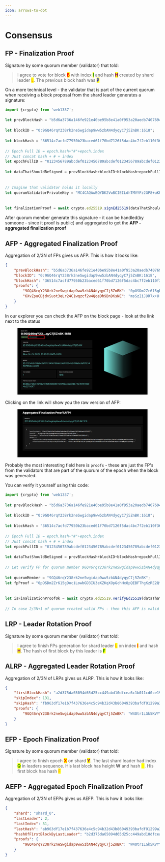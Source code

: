 ```yaml
---
icon: arrows-to-dot
---
```


# Consensus

## FP - Finalization Proof

Signature by some quorum member (validator) that told:

> I agree to vote for block <mark style="color:red;">**B**</mark> with index <mark style="color:green;">**I**</mark> and hash <mark style="color:purple;">**H**</mark> created by shard leader <mark style="color:orange;">**L**</mark>. The previous block hash was <mark style="color:blue;">**P**</mark>

On a more technical level - the validator that is part of the current quorum when receiving a block proposal from the shard leader generates a signature:

```javascript
import {crypto} from 'web1337';

let prevBlockHash = "b5d6a3736a146fe921e40be95b8e41a0f953a20aedb740769440be4b53795ff7";

let blockID = "0:9GQ46rqY238rk2neSwgidap9ww5zbAN4dyqyC7j5ZnBK:1618";

let blockHash = "36514c7acfd77950b23baced61f70bd7126f5dac4bc7f2eb110f364123901c42";

// Epoch Full ID = epoch.hash+"#"+epoch.index
// Just concat hash + # + index
let epochFullID = "0123456789abcdef0123456789abcdef0123456789abcdef0123456789abcdef#0";

let dataThatShouldBeSigned = prevBlockHash+blockID+blockHash+epochFullID;


// Imagine that validator holds it locally
let quorumValidatorPrivateKey = "MC4CAQAwBQYDK2VwBCIEILdhTMVYFz2GP8+uKUA+1FnZTEdN8eHFzbb8400cpEU9";


let finalizationProof = await crypto.ed25519.signEd25519(dataThatShouldBeSigned,quorumValidatorPrivateKey);
```

After quorum member generate this signature - it can be handled(by someone - since it proof is public) and aggregated to get the **AFP - aggregated finalization proof**

## AFP - Aggregated Finalization Proof

Aggregation of 2/3N of FPs gives us AFP. This is how it looks like:

```json
{
    "prevBlockHash": "b5d6a3736a146fe921e40be95b8e41a0f953a20aedb740769440be4b53795ff7",
    "blockID": "0:9GQ46rqY238rk2neSwgidap9ww5zbAN4dyqyC7j5ZnBK:1618",
    "blockHash": "36514c7acfd77950b23baced61f70bd7126f5dac4bc7f2eb110f364123901c42",
    "proofs": {
        "9GQ46rqY238rk2neSwgidap9ww5zbAN4dyqyC7j5ZnBK": "0pOSDm2Zr615gDociLowbGD3IU3eXZKqXOpGchHx8pQEBFThgKzRE2Qt+jTw4ikKJruVCMlDHjwaFOJuufJSAA==",
        "6XvZpuCDjdvSuot3eLr24C1wqzcf2w4QqeDh9BnDKsNE": "msSzIiJ9R7x+U+aLUYWyJVF2ylB8qQmel0U7XHPSRXlRZtc+AJVGctXiDZ89K54xpWL+E9TqDmj9H2Cqvz+MAg=="
    }
}
```

In our explorer you can check the AFP on the block page - look at the link next to the status

<figure><img src="../.gitbook/assets/image (11).png" alt=""><figcaption></figcaption></figure>

Clicking on the link will show you the raw version of AFP:

<figure><img src="../.gitbook/assets/image (1) (1) (1) (1) (1).png" alt=""><figcaption></figcaption></figure>

Probably the most interesting field here is `proofs` - these are just the FP's from the validators that are part of the quorum of the epoch when the block was generated.

You can verify it yourself using this code:

```javascript
import {crypto} from 'web1337';

let prevBlockHash = "b5d6a3736a146fe921e40be95b8e41a0f953a20aedb740769440be4b53795ff7";

let blockID = "0:9GQ46rqY238rk2neSwgidap9ww5zbAN4dyqyC7j5ZnBK:1618";

let blockHash = "36514c7acfd77950b23baced61f70bd7126f5dac4bc7f2eb110f364123901c42";

// Epoch Full ID = epoch.hash+"#"+epoch.index
// Just concat hash + # + index
let epochFullID = "0123456789abcdef0123456789abcdef0123456789abcdef0123456789abcdef#0";

let dataThatShouldBeSigned = prevBlockHash+blockID+blockHash+epochFullID;

// Let verify FP for quorum member 9GQ46rqY238rk2neSwgidap9ww5zbAN4dyqyC7j5ZnBK

let quorumMember = "9GQ46rqY238rk2neSwgidap9ww5zbAN4dyqyC7j5ZnBK";
let fpProof = "0pOSDm2Zr615gDociLowbGD3IU3eXZKqXOpGchHx8pQEBFThgKzRE2Qt+jTw4ikKJruVCMlDHjwaFOJuufJSAA==";


let isFinalizationProofOk = await crypto.ed25519.verifyEd25519(dataThatShouldBeSigned,fpProof, quorumMember);

// In case 2/3N+1 of quorum created valid FPs - then this AFP is valid
```

## LRP - Leader Rotation Proof

Signature by some quorum member (validator) that told:

> I agree to finish FPs generation for shard leader <mark style="color:orange;">**L**</mark> on index <mark style="color:red;">**I**</mark> and hash <mark style="color:purple;">**H**</mark>. The hash of first block by this leader is <mark style="color:green;">**F**</mark>

## ALRP - Aggregated Leader Rotation Proof

Aggregation of 2/3N of LRPs gives us ALRP. This is how it looks like:

```json
{
    "firstBlockHash": "a2d375da65094d65d25cc449abd10dfcea6c1b011cd0ce190379ca09b82b842b",
    "skipIndex": 131,
    "skipHash": "fb963df17e1b7f437636e4c5c94b32d43b86049393bafdf01299a304511c59eb",
    "proofs": {
        "9GQ46rqY238rk2neSwgidap9ww5zbAN4dyqyC7j5ZnBK": "W4Otr1LGk5KVYYBp+10hi3n2l+iVyNc+BgLYh3Yi4JEGiBG+MlozqSk4RjWu638ccAkeaebk6IhgmNKu8R9zAw=="
    }
}
```

## EFP - Epoch Finalization Proof

Signature by some quorum member (validator) that told:

> I agree to finish epoch <mark style="color:red;">**X**</mark> on shard <mark style="color:purple;">**Y**</mark>. The last shard leader had index <mark style="color:green;">**Q**</mark> in leaders sequence. His last block has height **W** and hash <mark style="color:yellow;">**H**</mark>. His first block has hash <mark style="color:orange;">**F**</mark>

## AEFP - Aggregated Epoch Finalization Proof

Aggregation of 2/3N of EFPs gives us AEFP. This is how it looks like:

```json
{
    "shard": "shard_0",
    "lastLeader": 2,
    "lastIndex": 31,
    "lastHash": "ab963df17e1b7f437636e4c5c94b32d43b86049393bafdf01299a304511c59eb",
    "hashOfFirstBlockByLastLeader": "b2d375da65094d65d25cc449abd10dfcea6c1b011cd0ce190379ca09b82b842b",
    "proofs": {
        "9GQ46rqY238rk2neSwgidap9ww5zbAN4dyqyC7j5ZnBK": "W4Otr1LGk5KVYYBp+10hi3n2l+iVyNc+BgLYh3Yi4JEGiBG+MlozqSk4RjWu638ccAkeaebk6IhgmNKu8R9zAw=="
    }
}
```
